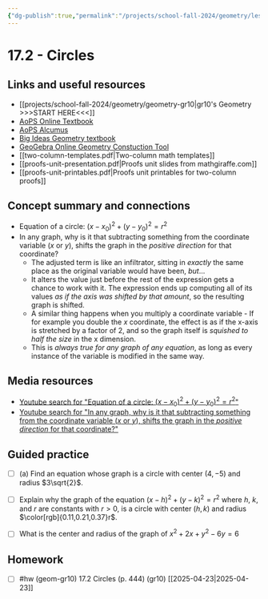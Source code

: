 ```yaml
---
{"dg-publish":true,"permalink":"/projects/school-fall-2024/geometry/lessons/17-2-circles/"}
---
```



#  17.2 - Circles

## Links and useful resources 

- [[projects/school-fall-2024/geometry/geometry-gr10\|gr10's Geometry >>>START HERE<<<]]
- [AoPS Online Textbook](https://artofproblemsolving.com/ebooks/intro-geometry-ebook/c0toc)
- [AoPS Alcumus](https://artofproblemsolving.com/teacher/students)
- [Big Ideas Geometry textbook](https://bim.easyaccessmaterials.com/?level=12)
- [GeoGebra Online Geometry Constuction Tool](https://www.geogebra.org/geometry?lang=en/)
- [[two-column-templates.pdf|Two-column math templates]]
- [[proofs-unit-presentation.pdf|Proofs unit slides from mathgiraffe.com]]
- [[proofs-unit-printables.pdf|Proofs unit printables for two-column proofs]]



## Concept summary and connections


- Equation of a circle: $(x-x_0)^2 + (y-y_0)^2 = r^2$ 
- In any graph, why is it that subtracting something from the coordinate variable ($x$ or $y$), shifts the graph in the *positive direction* for that coordinate? 
    - The adjusted term is like an infiltrator, sitting in *exactly* the same place as the original variable would have been, *but*...
    - It alters the value just before the rest of the expression gets a chance to work with it. The expression ends up computing all of its values *as if the axis was shifted by that amount*, so the resulting graph is shifted.
    - A similar thing happens when you multiply a coordinate variable - If for example you double the $x$ coordinate, the effect is as if the x-axis is stretched by a factor of 2, and so the graph itself is *squished to half the size* in the x dimension.
    - This is *always true for any graph of any equation*, as long as every instance of the variable is modified in the same way.


## Media resources

- [Youtube search for "Equation of a circle: $(x-x_0)^2 + (y-y_0)^2 = r^2$"](https://www.youtube.com/results?search_query=Equation%20of%20a%20circle:%20$(x-x_0)%5E2%20+%20(y-y_0)%5E2%20=%20r%5E2$) 
- [Youtube search for "In any graph, why is it that subtracting something from the coordinate variable ($x$ or $y$), shifts the graph in the *positive direction* for that coordinate?"](https://www.youtube.com/results?search_query=In%20any%20graph,%20why%20is%20it%20that%20subtracting%20something%20from%20the%20coordinate%20variable%20($x$%20or%20$y$),%20shifts%20the%20graph%20in%20the%20*positive%20direction*%20for%20that%20coordinate?) 

## Guided practice


- [ ] (a) Find an equation whose graph is a circle with center $(4,-5)$ and radius $3\sqrt{2}$.   
- [ ] Explain why the graph of the equation $(x-h)^2 + (y-k)^2 = r^2$ where $h$, $k$, and $r$ are constants with $r>0$, is a circle with center $(h,k)$ and radius $\color[rgb]{0.11,0.21,0.37}r$.  
- [ ] What is the center and radius of the graph of $x^2 +2x +y^2 -6y = 6$


## Homework


- [ ] #hw (geom-gr10) 17.2 Circles  (p. 444) (gr10) [[2025-04-23\|2025-04-23]] 


